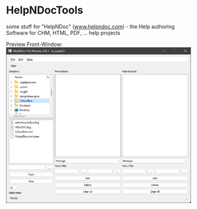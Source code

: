 # HelpNDocTools
some stuff for "HelpNDoc" (www.helpndoc.com) - the Help authoring Software for CHM, HTML, PDF, ... help projects

Preview Front-Window:
![Preview](img/screen000.png)